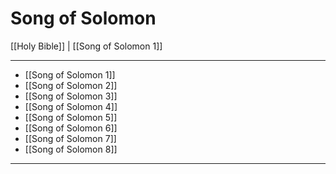 # Song of Solomon

[[Holy Bible]] | [[Song of Solomon 1]]

---

- [[Song of Solomon 1]]
- [[Song of Solomon 2]]
- [[Song of Solomon 3]]
- [[Song of Solomon 4]]
- [[Song of Solomon 5]]
- [[Song of Solomon 6]]
- [[Song of Solomon 7]]
- [[Song of Solomon 8]]

---

